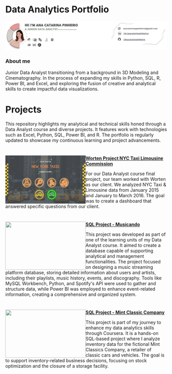 # Data Analytics Portfolio 

<p align="center">
  <img src="https://github.com/Anacatarinapinheiro/Data_Analytics_Portfolio/raw/main/Images/banner.png" />
</p>

### About me

Junior Data Analyst transitioning from a background in 3D Modeling and Cinematography. In the process of expanding my skills in Python, SQL, R, Power BI, and Excel, and exploring the fusion of creative and analytical skills to create impactful data visualizations.

# Projects

This repository highlights my analytical and technical skills honed through a Data Analyst course and diverse projects. It features work with technologies such as Excel, Python, SQL, Power BI, and R. The portfolio is regularly updated to showcase my continuous learning and project advancements.

#

<img align="left" width="250" height="150" src="https://github.com/Anacatarinapinheiro/Data_Analytics_Portfolio/blob/main/Images/worten%20dashboard.png"> **[Worten Project NYC Taxi Limousine Commission](https://github.com/Anacatarinapinheiro/Worten_Project-NYC_Taxi_Limousine_Commission)**

For our Data Analyst course final project, our team worked with Worten as our client. We analyzed NYC Taxi & Limousine data from January 2015 and January to March 2016. The goal was to create a dashboard that answered specific questions from our client.

#

<img align="left" width="250" height="150" src="https://i.pinimg.com/originals/49/e9/af/49e9afe7e622acf8bfdd66b807a6d41c.jpg"> **[SQL Project - Musicando](https://github.com/Anacatarinapinheiro/Musicando_SQL_Project)**

This project was developed as part of one of the learning units of my Data Analyst course. It aimed to create a database capable of supporting analytical and management functionalities. The project focused on designing a music streaming platform database, storing detailed information about users and artists, including their playlists, music history, events, and discography. Tools like MySQL Workbench, Python, and Spotify's API were used to gather and structure data, while Power BI was employed to enhance event-related information, creating a comprehensive and organized system.

#

<img align="left" width="250" height="150" src="https://mint-car.com/wp-content/uploads/2023/10/buy-your-classic-european-car.png"> **[SQL Project - Mint Classic Company](https://github.com/Anacatarinapinheiro/SQL_Project_Mint_Classics_Company)**

This project is part of my journey to enhance my data analytics skills through Coursera. It is a hands-on SQL-based project where I analyze inventory data for the fictional Mint Classics Company, a retailer of classic cars and vehicles. The goal is to support inventory-related business decisions, focusing on stock optimization and the closure of a storage facility.

#
